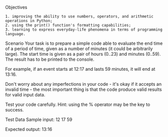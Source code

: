 Objectives

	1. improving the ability to use numbers, operators, and arithmetic operations in Python;
	2. using the print() function's formatting capabilities;
	3. learning to express everyday-life phenomena in terms of programming language.

Scenario
Your task is to prepare a simple code able to evaluate the end time of a period of time, given as a number of minutes (it could be arbitrarily large). The start time is given as a pair of hours (0..23) and minutes (0..59). The result has to be printed to the console.

For example, if an event starts at 12:17 and lasts 59 minutes, it will end at 13:16.

Don't worry about any imperfections in your code - it's okay if it accepts an invalid time - the most important thing is that the code produce valid results for valid input data.

Test your code carefully. Hint: using the % operator may be the key to success.

Test Data
Sample input:
12
17
59

Expected output: 13:16


